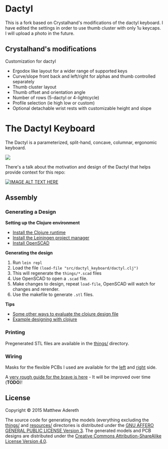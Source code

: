 # Dactyl
This is a fork based on Crystalhand's modifications of the dactyl keyboard. I
have edited the settings in order to use thumb cluster with only 1u keycaps. I
will upload a photo in the future.

## Crystalhand's modifications
Customization for dactyl  
- Ergodox like layout for a wider range of supported keys  
- Curve/slope front back and left/right for alphas and thumb controlled separately  
- Thumb cluster layout  
- Thumb offset and orientation angle  
- Number of rows (5-dactyl or 4-lightcycle)  
- Profile selection (ie high low or custom)  
- Optional detachable wrist rests with customizable height and slope  

# The Dactyl Keyboard
The Dactyl is a parameterized, split-hand, concave, columnar, ergonomic keyboard.

<img src="https://raw.githubusercontent.com/adereth/dactyl-cave/master/resources/glamourshot.png"/>

There's a talk about the motivation and design of the Dactyl that helps provide context for this repo:

[![IMAGE ALT TEXT HERE](https://img.youtube.com/vi/uk3A41U0iO4/0.jpg)](https://www.youtube.com/watch?v=uk3A41U0iO4)

## Assembly

### Generating a Design

**Setting up the Clojure environment**
* [Install the Clojure runtime](https://clojure.org)
* [Install the Leiningen project manager](http://leiningen.org/)
* [Install OpenSCAD](http://www.openscad.org/)

**Generating the design**
1. Run `lein repl`  
2. Load the file `(load-file "src/dactyl_keyboard/dactyl.clj")`  
3. This will regenerate the `things/*.scad` files  
4. Use OpenSCAD to open a `.scad` file.  
5. Make changes to design, repeat `load-file`, OpenSCAD will watch for changes and rerender.  
6. Use the makefile to generate `.stl` files.  

**Tips**
* [Some other ways to evaluate the clojure design file](http://stackoverflow.com/a/28213489)
* [Example designing with clojure](http://adereth.github.io/blog/2014/04/09/3d-printing-with-clojure/)


### Printing
Pregenerated STL files are available in the [things/](things/) directory.

### Wiring
Masks for the flexible PCBs I used are available for the [left](resources/pcb-left.svg) and [right](resources/pcb-right.svg) side.

A [very rough guide for the brave is here](guide/README.org#wiring) - It will be improved over time (**TODO**)!

## License

Copyright © 2015 Matthew Adereth

The source code for generating the models (everything excluding the [things/](things/) and [resources/](resources/) directories is distributed under the [GNU AFFERO GENERAL PUBLIC LICENSE Version 3](LICENSE).  The generated models and PCB designs are distributed under the [Creative Commons Attribution-ShareAlike License Version 4.0](LICENSE-models).
